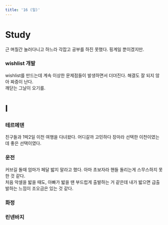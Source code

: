 ```yaml
---
title: '16 (일)'
---
```


# Study

근 며칠간 놀러다니고 하느라 각잡고 공부를 하진 못했다. 핑계일 뿐이겠지만.

### wishlist 개발

wishlist를 만드는데 계속 이상한 문제점들이 발생하면서 더뎌진다. 해결도 잘 되지 않아 짜증이 난다.  
깨닫는 그날이 오기를.

# I

### 테르메덴

친구들과 1박2일 이천 여행을 다녀왔다. 어디갈까 고민하다 장마라 선택한 이천이였는데 좋은 선택이였다.

### 운전

커브길 돌때 엄마가 페달 밟지 말라고 했다. 아마 초보자라 핸들 돌리는게 스무스하지 못한 것 같다.  
처음 악셀을 밟을 때도, 아빠가 밟을 땐 부드럽게 출발하는 거 같은데 내가 밟으면 급출발하는 느낌이 조오금은 있는 것 같다.

### 화정

### 린넨바지
